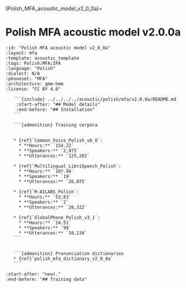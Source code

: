 
(Polish_MFA_acoustic_model_v2_0_0a)=
# Polish MFA acoustic model v2.0.0a

``````{acoustic} Polish MFA acoustic model v2.0.0a
:id: "Polish MFA acoustic model v2_0_0a"
:layout: mfa
:template: acoustic_template
:tags: Polish;MFA;IPA
:language: "Polish"
:dialect: N/A
:phoneset: "MFA"
:architecture: gmm-hmm
:license: "CC BY 4.0"

   ```{include} ../../../../acoustic/polish/mfa/v2.0.0a/README.md
    :start-after: "## Model details"
    :end-before: "## Installation"
   ```

   ```{admonition} Training corpora


   * {ref}`Common_Voice_Polish_v8_0`:
     * **Hours:** `154.22`
     * **Speakers:** `2,975`
     * **Utterances:** `125,282`

   * {ref}`Multilingual_LibriSpeech_Polish`:
     * **Hours:** `107.94`
     * **Speakers:** `19`
     * **Utterances:** `26,075`

   * {ref}`M-AILABS_Polish`:
     * **Hours:** `53.83`
     * **Speakers:** `2`
     * **Utterances:** `26,322`

   * {ref}`GlobalPhone_Polish_v3_1`:
     * **Hours:** `24.51`
     * **Speakers:** `99`
     * **Utterances:** `10,134`
   ```


   ```{admonition} Pronunciation dictionaries
   * {ref}`polish_mfa_dictionary_v2_0_0a`
   ```
``````

```{include} ../../../../acoustic/polish/mfa/v2.0.0a/README.md
:start-after: "new)."
:end-before: "## Training data"
```
